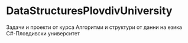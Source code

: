 # DataStructuresPlovdivUniversity
Задачи и проекти от курса Алгоритми и структури от данни на езика C#-Пловдивски университет 
